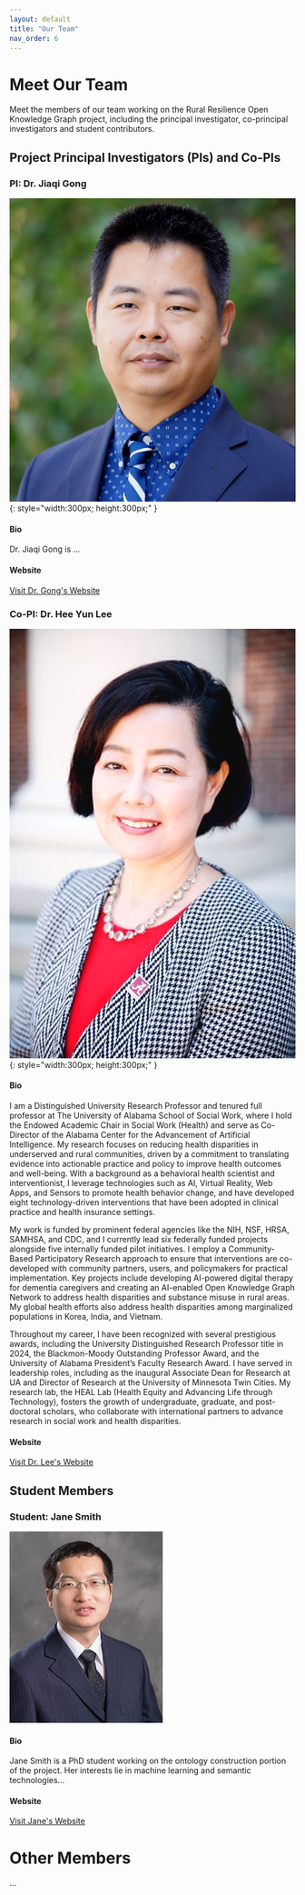 ```yaml
---
layout: default
title: "Our Team"
nav_order: 6
---
```


# Meet Our Team

Meet the members of our team working on the Rural Resilience Open Knowledge Graph project, including the principal investigator, co-principal investigators and student contributors.

## Project Principal Investigators (PIs) and Co-PIs

### PI: Dr. Jiaqi Gong

![Jiaqi Gong](media/jiaqi.jpg){: style="width:300px; height:300px;" }

#### Bio
Dr. Jiaqi Gong is ...

#### Website
[Visit Dr. Gong's Website](https://lidapeng.github.io/)

### Co-PI: Dr. Hee Yun Lee

![Hee Yun Lee](media/Lee.JPG){: style="width:300px; height:300px;" }

#### Bio
I am a Distinguished University Research Professor and tenured full professor at The University of Alabama School of Social Work, where I hold the Endowed Academic Chair in Social Work (Health) and serve as Co-Director of the Alabama Center for the Advancement of Artificial Intelligence. My research focuses on reducing health disparities in underserved and rural communities, driven by a commitment to translating evidence into actionable practice and policy to improve health outcomes and well-being. With a background as a behavioral health scientist and interventionist, I leverage technologies such as AI, Virtual Reality, Web Apps, and Sensors to promote health behavior change, and have developed eight technology-driven interventions that have been adopted in clinical practice and health insurance settings.

My work is funded by prominent federal agencies like the NIH, NSF, HRSA, SAMHSA, and CDC, and I currently lead six federally funded projects alongside five internally funded pilot initiatives. I employ a Community-Based Participatory Research approach to ensure that interventions are co-developed with community partners, users, and policymakers for practical implementation. Key projects include developing AI-powered digital therapy for dementia caregivers and creating an AI-enabled Open Knowledge Graph Network to address health disparities and substance misuse in rural areas. My global health efforts also address health disparities among marginalized populations in Korea, India, and Vietnam.

Throughout my career, I have been recognized with several prestigious awards, including the University Distinguished Research Professor title in 2024, the Blackmon-Moody Outstanding Professor Award, and the University of Alabama President’s Faculty Research Award. I have served in leadership roles, including as the inaugural Associate Dean for Research at UA and Director of Research at the University of Minnesota Twin Cities. My research lab, the HEAL Lab (Health Equity and Advancing Life through Technology), fosters the growth of undergraduate, graduate, and post-doctoral scholars, who collaborate with international partners to advance research in social work and health disparities.

#### Website
[Visit Dr. Lee's Website](https://socialwork.ua.edu/blog/lee-hee-yun/)

## Student Members

### Student: Jane Smith

![Jane Smith](media/dapeng1.jpg)

#### Bio
Jane Smith is a PhD student working on the ontology construction portion of the project. Her interests lie in machine learning and semantic technologies...

#### Website
[Visit Jane's Website](https://lidapeng.github.io/)


# Other Members
...
